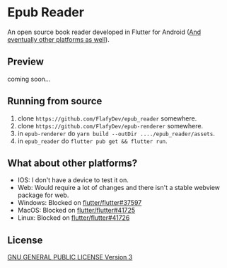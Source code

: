 # Epub Reader

An open source book reader developed in Flutter for Android ([And eventually other platforms as well](#what-about-other-platforms)).

## Preview

coming soon...

## Running from source

1. clone `https://github.com/FlafyDev/epub_reader` somewhere.
2. clone `https://github.com/FlafyDev/epub-renderer` somewhere.
3. in `epub-renderer` do `yarn build --outDir ..../epub_reader/assets`.
4. in `epub_reader` do `flutter pub get && flutter run`.

## What about other platforms?

- IOS: I don't have a device to test it on.
- Web: Would require a lot of changes and there isn't a stable webview package for web.
- Windows: Blocked on [flutter/flutter#37597](https://github.com/flutter/flutter/issues/37597)
- MacOS: Blocked on [flutter/flutter#41725](https://github.com/flutter/flutter/issues/41725)
- Linux: Blocked on [flutter/flutter#41726](https://github.com/flutter/flutter/issues/41726)

## License

[GNU GENERAL PUBLIC LICENSE Version 3](LICENSE)
